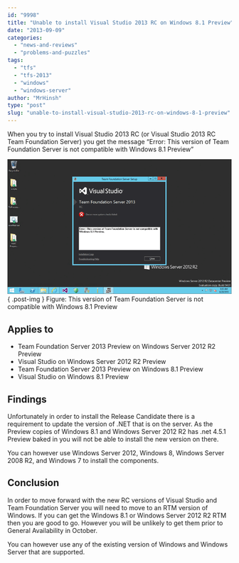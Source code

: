 ```yaml
---
id: "9998"
title: "Unable to install Visual Studio 2013 RC on Windows 8.1 Preview"
date: "2013-09-09"
categories: 
  - "news-and-reviews"
  - "problems-and-puzzles"
tags: 
  - "tfs"
  - "tfs-2013"
  - "windows"
  - "windows-server"
author: "MrHinsh"
type: "post"
slug: "unable-to-install-visual-studio-2013-rc-on-windows-8-1-preview"
---
```


When you try to install Visual Studio 2013 RC (or Visual Studio 2013 RC Team Foundation Server) you get the message “Error: This version of Team Foundation Server is not compatible with Windows 8.1 Preview”

![image](images/image10-1-1.png "image")  
{ .post-img }
Figure: This version of Team Foundation Server is not compatible with Windows 8.1 Preview

## Applies to

- Team Foundation Server 2013 Preview on Windows Server 2012 R2 Preview
- Visual Studio on Windows Server 2012 R2 Preview
- Team Foundation Server 2013 Preview on Windows 8.1 Preview
- Visual Studio on Windows 8.1 Preview

## Findings

Unfortunately in order to install the Release Candidate there is a requirement to update the version of .NET that is on the server. As the Preview copies of Windows 8.1 and Windows Server 2012 R2 has .net 4.5.1 Preview baked in you will not be able to install the new version on there.

You can however use Windows Server 2012, Windows 8, Windows Server 2008 R2, and Windows 7 to install the components.

## Conclusion

In order to move forward with the new RC versions of Visual Studio and Team Foundation Server you will need to move to an RTM version of Windows. If you can get the Windows 8.1 or Windows Server 2012 R2 RTM then you are good to go. However you will be unlikely to get them prior to General Availability in October.

You can however use any of the existing version of Windows and Windows Server that are supported.


